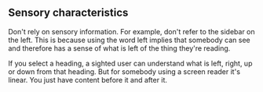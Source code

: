 ## Sensory characteristics
Don't rely on sensory information. For example, don't refer to the sidebar on the left. This is because using the word left implies that somebody can see and therefore has a sense of what is left of the thing they're reading. 

If you select a heading, a sighted user can understand what is left, right, up or down from that heading. But for somebody using a screen reader it's linear. You just have content before it and after it.
